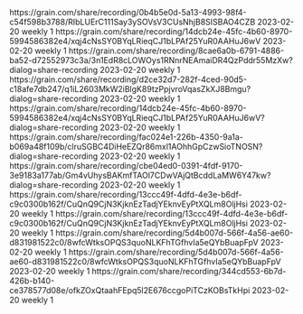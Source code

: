 <?xml version="1.0" encoding="UTF-8"?>
<urlset xmlns="http://www.sitemaps.org/schemas/sitemap/0.9">
<!--
Created with Free Online Sitemap Generator www.countingcharacters.com/xml-sitemap-generator
-->
<url>
      <loc>https://grain.com/share/recording/0b4b5e0d-5a13-4993-98f4-c54f598b3788/RIbLUErC111Say3ySOVsV3CUsNhjB8SISBAO4CZB</loc>
      <lastmod>2023-02-20</lastmod>
      <changefreq>weekly</changefreq>
      <priority>1</priority>
</url>
<url>
      <loc>https://grain.com/share/recording/14dcb24e-45fc-4b60-8970-5994586382e4/xqj4cNsSY0BYqLRieqCJ1bLPAf25YuR0AAHuJ6wV</loc>
      <lastmod>2023-02-20</lastmod>
      <changefreq>weekly</changefreq>
      <priority>1</priority>
</url>
<url>
      <loc>https://grain.com/share/recording/8cae6a0b-6791-4886-ba52-d72552973c3a/3n1EdR8cLOWOys1RNnrNEAmaiDR4QzPddr55MzXw?dialog=share-recording</loc>
      <lastmod>2023-02-20</lastmod>
      <changefreq>weekly</changefreq>
      <priority>1</priority>
</url>
<url>
      <loc>https://grain.com/share/recording/d2ce32d7-282f-4ced-90d5-c18afe7db247/q1iL2603MkW2iBlgK89tzPpjvroVqasZkXJ8Bmgu?dialog=share-recording</loc>
      <lastmod>2023-02-20</lastmod>
      <changefreq>weekly</changefreq>
      <priority>1</priority>
</url>
<url>
      <loc>https://grain.com/share/recording/14dcb24e-45fc-4b60-8970-5994586382e4/xqj4cNsSY0BYqLRieqCJ1bLPAf25YuR0AAHuJ6wV?dialog=share-recording</loc>
      <lastmod>2023-02-20</lastmod>
      <changefreq>weekly</changefreq>
      <priority>1</priority>
</url>
<url>
      <loc>https://grain.com/share/recording/fac024e1-226b-4350-9a1a-b069a48f109b/clruSGBC4DiHeEZQr86mxl1AOhhGpCzwSioTNOSN?dialog=share-recording</loc>
      <lastmod>2023-02-20</lastmod>
      <changefreq>weekly</changefreq>
      <priority>1</priority>
</url>
<url>
      <loc>https://grain.com/share/recording/cbe04ed0-0391-4fdf-9170-3e9183a177ab/Gm4vUhysBAKmfTAOl7CDwVAjQtBcddLaMW6Y47kw?dialog=share-recording</loc>
      <lastmod>2023-02-20</lastmod>
      <changefreq>weekly</changefreq>
      <priority>1</priority>
</url>
<url>
      <loc>https://grain.com/share/recording/13ccc49f-4dfd-4e3e-b6df-c9c0300b162f/CuQnQ9CjN3KjknEzTadjYEknvEyPtXQLm8OljHsi</loc>
      <lastmod>2023-02-20</lastmod>
      <changefreq>weekly</changefreq>
      <priority>1</priority>
</url>
<url>
      <loc>https://grain.com/share/recording/13ccc49f-4dfd-4e3e-b6df-c9c0300b162f/CuQnQ9CjN3KjknEzTadjYEknvEyPtXQLm8OljHsi</loc>
      <lastmod>2023-02-20</lastmod>
      <changefreq>weekly</changefreq>
      <priority>1</priority>
</url>
<url>
      <loc>https://grain.com/share/recording/5d4b007d-566f-4a56-ae60-d831981522c0/8wfcWtksOPQS3quoNLKFhTGfhvIa5eQYbBuapFpV</loc>
      <lastmod>2023-02-20</lastmod>
      <changefreq>weekly</changefreq>
      <priority>1</priority>
</url>
<url>
      <loc>https://grain.com/share/recording/5d4b007d-566f-4a56-ae60-d831981522c0/8wfcWtksOPQS3quoNLKFhTGfhvIa5eQYbBuapFpV</loc>
      <lastmod>2023-02-20</lastmod>
      <changefreq>weekly</changefreq>
      <priority>1</priority>
</url>
<url>
      <loc>https://grain.com/share/recording/344cd553-6b7d-426b-b140-ce378577d08e/ofkZOxQtaahFEpq5l2E676ccgoPiTCzKOBsTkHpi</loc>
      <lastmod>2023-02-20</lastmod>
      <changefreq>weekly</changefreq>
      <priority>1</priority>
</url>
</urlset>

